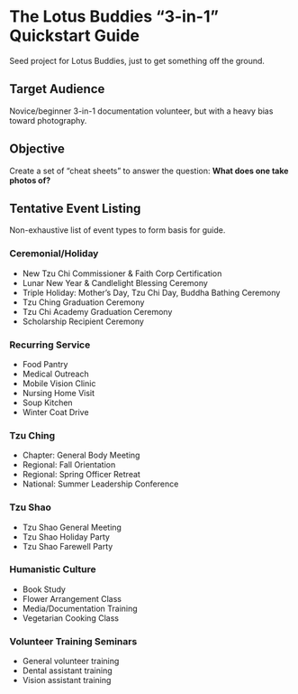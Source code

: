 # The Lotus Buddies “3-in-1” Quickstart Guide

Seed project for Lotus Buddies, just to get something off the ground.

## Target Audience

Novice/beginner 3-in-1 documentation volunteer, but with a heavy bias toward photography.

## Objective

Create a set of “cheat sheets” to answer the question: __What does one take photos of?__


## Tentative Event Listing

Non-exhaustive list of event types to form basis for guide.

### Ceremonial/Holiday

* New Tzu Chi Commissioner & Faith Corp Certification
* Lunar New Year & Candlelight Blessing Ceremony
* Triple Holiday: Mother’s Day, Tzu Chi Day, Buddha Bathing Ceremony
* Tzu Ching Graduation Ceremony
* Tzu Chi Academy Graduation Ceremony
* Scholarship Recipient Ceremony

### Recurring Service

* Food Pantry
* Medical Outreach
* Mobile Vision Clinic
* Nursing Home Visit
* Soup Kitchen
* Winter Coat Drive

### Tzu Ching

* Chapter: General Body Meeting
* Regional: Fall Orientation
* Regional: Spring Officer Retreat
* National: Summer Leadership Conference

### Tzu Shao

* Tzu Shao General Meeting
* Tzu Shao Holiday Party
* Tzu Shao Farewell Party

### Humanistic Culture

* Book Study
* Flower Arrangement Class
* Media/Documentation Training
* Vegetarian Cooking Class

### Volunteer Training Seminars

* General volunteer training
* Dental assistant training
* Vision assistant training
